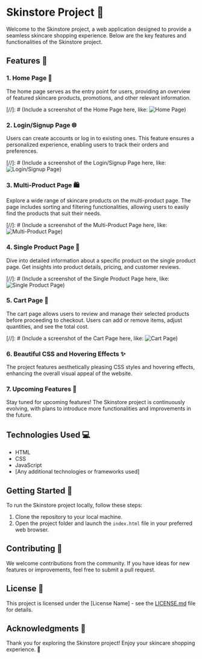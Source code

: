 # Skinstore Project 🌟

Welcome to the Skinstore project, a web application designed to provide a seamless skincare shopping experience. Below are the key features and functionalities of the Skinstore project.

## Features 🚀

### 1. Home Page 🏡
The home page serves as the entry point for users, providing an overview of featured skincare products, promotions, and other relevant information.

[//]: # (Include a screenshot of the Home Page here, like: ![Home Page](path/to/home_page_screenshot.png))

### 2. Login/Signup Page 🌐
Users can create accounts or log in to existing ones. This feature ensures a personalized experience, enabling users to track their orders and preferences.

[//]: # (Include a screenshot of the Login/Signup Page here, like: ![Login/Signup Page](path/to/login_signup_page_screenshot.png))

### 3. Multi-Product Page 🛍️
Explore a wide range of skincare products on the multi-product page. The page includes sorting and filtering functionalities, allowing users to easily find the products that suit their needs.

[//]: # (Include a screenshot of the Multi-Product Page here, like: ![Multi-Product Page](path/to/multi_product_page_screenshot.png))

### 4. Single Product Page 🌟
Dive into detailed information about a specific product on the single product page. Get insights into product details, pricing, and customer reviews.

[//]: # (Include a screenshot of the Single Product Page here, like: ![Single Product Page](path/to/single_product_page_screenshot.png))

### 5. Cart Page 🛒
The cart page allows users to review and manage their selected products before proceeding to checkout. Users can add or remove items, adjust quantities, and see the total cost.

[//]: # (Include a screenshot of the Cart Page here, like: ![Cart Page](path/to/cart_page_screenshot.png))

### 6. Beautiful CSS and Hovering Effects ✨
The project features aesthetically pleasing CSS styles and hovering effects, enhancing the overall visual appeal of the website.

### 7. Upcoming Features 🚧
Stay tuned for upcoming features! The Skinstore project is continuously evolving, with plans to introduce more functionalities and improvements in the future.

## Technologies Used 💻
- HTML
- CSS
- JavaScript
- [Any additional technologies or frameworks used]

## Getting Started 🚀
To run the Skinstore project locally, follow these steps:

1. Clone the repository to your local machine.
2. Open the project folder and launch the `index.html` file in your preferred web browser.

## Contributing 🤝
We welcome contributions from the community. If you have ideas for new features or improvements, feel free to submit a pull request.

## License 📄
This project is licensed under the [License Name] - see the [LICENSE.md](LICENSE.md) file for details.

## Acknowledgments 🙏

Thank you for exploring the Skinstore project! Enjoy your skincare shopping experience. 🌸

